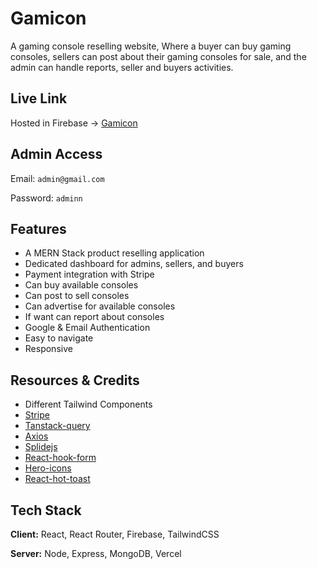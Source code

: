 # Gamicon

A gaming console reselling website, Where a buyer can buy gaming consoles, sellers can post about their gaming consoles for sale, and the admin can handle reports, seller and buyers activities.

## Live Link

Hosted in Firebase -> [Gamicon](https://gamiconn.web.app/)

## Admin Access

Email: `admin@gmail.com`

Password: `adminn`

## Features

- A MERN Stack product reselling application
- Dedicated dashboard for admins, sellers, and buyers
- Payment integration with Stripe
- Can buy available consoles
- Can post to sell consoles
- Can advertise for available consoles
- If want can report about consoles
- Google & Email Authentication
- Easy to navigate
- Responsive

## Resources & Credits

- Different Tailwind Components
- [Stripe](https://stripe.com/)
- [Tanstack-query](https://tanstack.com/query/v4/)
- [Axios](https://axios-http.com/)
- [Splidejs](https://splidejs.com/)
- [React-hook-form](https://react-hook-form.com/)
- [Hero-icons](https://heroicons.com/)
- [React-hot-toast](https://react-hot-toast.com/)

## Tech Stack

**Client:** React, React Router, Firebase, TailwindCSS

**Server:** Node, Express, MongoDB, Vercel
